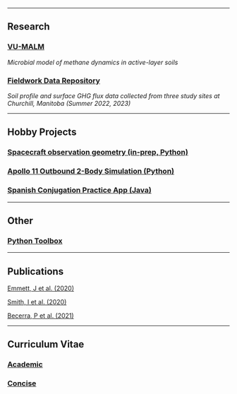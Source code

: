 

---

## Research

### [VU-MALM](vu_malm.md) 
_Microbial model of methane dynamics in active-layer soils_

### [Fieldwork Data Repository](data_repository.md) 
_Soil profile and surface GHG flux data collected from three study sites at Churchill, Manitoba (Summer 2022, 2023)_


---


## Hobby Projects

### [Spacecraft observation geometry (in-prep, Python)](maven.md)

### [Apollo 11 Outbound 2-Body Simulation (Python)](apollo11.md)

### [Spanish Conjugation Practice App (Java)](spanish_conjugation.md)


---


## Other

### [Python Toolbox](python_toolbox.md)


---


## Publications

[Emmett, J et al. (2020)](https://www.sciencedirect.com/science/article/abs/pii/S0032063319305355)

[Smith, I et al. (2020)](https://www.sciencedirect.com/science/article/abs/pii/S0032063319301874)

[Becerra, P et al. (2021)](https://iopscience.iop.org/article/10.3847/PSJ/ac19a5)


---



## Curriculum Vitae

### [Academic](Jeremy_Emmett_AcademicCV2.pdf)

### [Concise](Jeremy_Emmett_CV.pdf)
